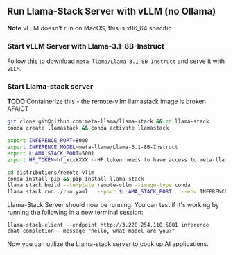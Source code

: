 ## Run Llama-Stack Server with vLLM (no Ollama)

**Note** vLLM doesn't run on MacOS, this is x86_64 specific

### Start vLLM Server with Llama-3.1-8B-Instruct

Follow [this](../../vllm/README.md) to download `meta-llama/Llama-3.1-8B-Instruct` and serve it with `vLLM`. 

### Start Llama-stack server

**TODO** Containerize this - the remote-vllm llamastack image is broken AFAICT

```bash
git clone git@github.com:meta-llama/llama-stack && cd llama-stack
conda create llamastack && conda activate llamastack

export INFERENCE_PORT=8000
export INFERENCE_MODEL=meta-llama/Llama-3.1-8B-Instruct
export LLAMA_STACK_PORT=5001
export HF_TOKEN=hf_xxxXXXX <-HF token needs to have access to meta-llama/llama-3.1 repo

cd distributions/remote-vllm
conda install pip && pip install llama-stack
llama stack build --template remote-vllm --image-type conda
llama stack run ./run.yaml   --port $LLAMA_STACK_PORT   --env INFERENCE_MODEL=$INFERENCE_MODEL   --env VLLM_URL=http://127.0.0.1:$INFERENCE_PORT/v1
```

Llama-Stack Server should now be running. You can test if it's working by running the following in a new terminal session:

```
llama-stack-client --endpoint http://3.228.254.110:5001 inference chat-completion --message "hello, what model are you?"
```

Now you can utilize the Llama-stack server to cook up AI applications.
